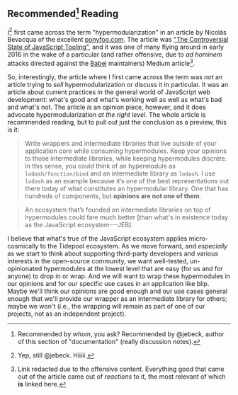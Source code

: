 ## Recommended[^a] Reading

I[^b] first came across the term "hypermodularization" in an article by Nicolás Bevacqua of the excellent [ponyfoo.com](https://ponyfoo.com/ 'Pony Foo'). The article was ["The Controversial State of JavaScript Tooling"](https://ponyfoo.com/articles/controversial-state-of-javascript-tooling 'PonyFoo: The Controversial State of JavaScript Tooling'), and it was one of many flying around in early 2016 in the wake of a particular (and rather offensive, due to *ad hominem* attacks directed against the [Babel](https://babeljs.io/ 'Babel') maintainers) Medium article[^c].

So, interestingly, the article where I first came across the term was *not* an article trying to *sell* hypermodularization or discuss it in particular. It was an article about current practices in the general world of JavaScript web development: what's good and what's working well as well as what's bad and what's not. The article *is* an opinion piece, however, and it does advocate hypermodularization *at the right level*. The whole article is recommended reading, but to pull out just the conclusion as a preview, this is it:

> Write wrappers and intermediate libraries that live outside of your application core while consuming hypermodules. Keep your opinions to those intermediate libraries, while keeping hypermodules discrete. In this sense, you could think of an hypermodule as `lodash/function/bind` and an intermediate library as `lodash`. I use `lodash` as an example because it’s one of the best representations out there today of what constitutes an hypermodular library. One that has hundreds of components, but **opinions are not one of them**.

> An ecosystem that’s founded on intermediate libraries on top of hypermodules could fare much better [than what's in existence today as the JavaScript ecosystem---JEB].

I believe that what's true of the JavaScript ecosystem applies micro-cosmically to the Tidepool ecosystem. As we move forward, and *especially* as we start to think about supporting third-party developers and various interests in the open-source community, we want well-tested, un-opinionated hypermodules at the lowest level that are easy (for us and for anyone) to drop in or wrap. And we will want to wrap these hypermodules in our opinions and for our specific use cases in an application like blip. Maybe we'll think our opinions are good enough and our use cases general enough that we'll provide our wrapper as an intermediate library for others; maybe we won't (i.e., the wrapping will remain as part of one of our projects, not as an independent project).

[^a]: Recommended by *whom*, you ask? Recommended by @jebeck, author of this section of "documentation" (really discussion notes).

[^b]: Yep, still @jebeck. Hiiiii.

[^c]: Link redacted due to the offensive content. Everything good that came out of the article came out of *reactions* to it, the most relevant of which **is** linked here.
